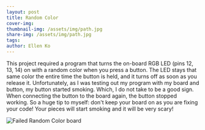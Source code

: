 ```yaml
---
layout: post
title: Random Color
cover-img:
thumbnail-img: /assets/img/path.jpg
share-img: /assets/img/path.jpg
tags: 
author: Ellen Ko
---
```


This project required a program that turns the on-board RGB LED (pins 12, 13, 14) on with a random color when you press a button. The LED stays that same color the entire time the button is held, and it turns off as soon as you release it. Unfortunately, as I was testing out my program with my board and button, my button started smoking. Which, I do not take to be a good sign. When connecting the button to the board again, the button stopped working. So a huge tip to myself: don't keep your board on as you are fixing your code! Your pieces will start smoking and it will be very scary!

![Failed Random Color board](https://ellen-ko.github.io/assets/img/randColor.jpg)
